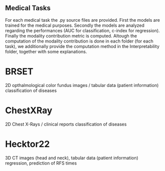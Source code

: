 ## Medical Tasks
For each medical task the .py source files are provided.
First the models are trained for the medical purposes. Secondly the models are analyzed regarding the performances (AUC for classification, c-index for regression). Finally the modality contribution metric is computed.
Altough the computation of the modality contribution is done in each folder (for each task),
we additionally provide the computation method in the Interpretability folder, 
together with some explanations.

# BRSET
2D opthalmological color fundus images / tabular data (patient information)
classification of diseases

# ChestXRay
2D Chest X-Rays / clinical reports
classification of diseases

# Hecktor22
3D CT images (head and neck), tabular data (patient information)
regression, prediction of RFS times

